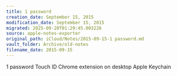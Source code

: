 ```yaml
---
title: 1 password
creation_date: September 15, 2015
modification_date: September 15, 2015
migrated: 2025-09-20T01:29:45.003226
source: apple-notes-exporter
original_path: iCloud/Notes/2015-09-15-1 password.md
vault_folder: Archive/old-notes
filename_date: 2015-09-15
---
```



1 password
Touch ID 
Chrome extension on desktop 
Apple Keychain
